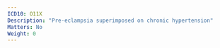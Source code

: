 ```yaml
---
ICD10: O11X
Description: "Pre-eclampsia superimposed on chronic hypertension"
Matters: No
Weight: 0
---
```


